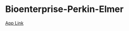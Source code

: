 # Bioenterprise-Perkin-Elmer

[App Link](https://aruma27.shinyapps.io/web_application_perkin_elmer/)
